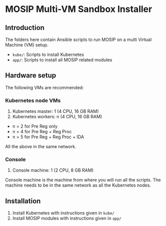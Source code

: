 # MOSIP Multi-VM Sandbox Installer

## Introduction

The folders here contain Ansible scripts to run MOSIP on a multi Virtual Machine (VM) setup.  

* `kube/`:  Scripts to install Kubernetes
* `app/`:  Scripts to install all MOSIP related modules


## Hardware setup 

The following VMs are recommended:

### Kubernetes node VMs
1. Kubernetes master:  1 (4 CPU, 16 GB RAM)
1. Kubernetes workers:  n (4 CPU, 16 GB RAM)

* n = 2 for Pre Reg only
* n = 4 for Pre Reg + Reg Proc
* n = 5 for Pre Reg + Reg Proc + IDA

All the above in the same network.

### Console
1. Console machine: 1 (2 CPU, 8 GB RAM) 

Console machine is the machine from where you will run all the scripts.  The machine needs to be in the same network as all the Kubernetes nodes.

## Installation
1.  Install Kubernetes with instructions given in `kube/`
1.  Install MOSIP modules with instructions given in `app/`





